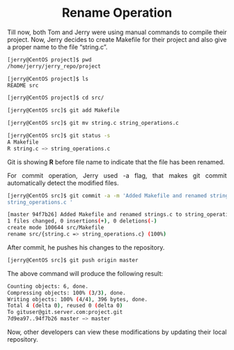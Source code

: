 <div align="justify">

# <div align="center">Rename Operation</div>

Till now, both Tom and Jerry were using manual commands to compile their project. Now, Jerry decides to create Makefile for their project and also give a proper name to the file “string.c”.

```bash
[jerry@CentOS project]$ pwd
/home/jerry/jerry_repo/project

[jerry@CentOS project]$ ls
README src

[jerry@CentOS project]$ cd src/

[jerry@CentOS src]$ git add Makefile

[jerry@CentOS src]$ git mv string.c string_operations.c

[jerry@CentOS src]$ git status -s
A Makefile
R string.c −> string_operations.c
```

Git is showing __R__ before file name to indicate that the file has been renamed.

For commit operation, Jerry used -a flag, that makes git commit automatically detect the modified files.

```bash
[jerry@CentOS src]$ git commit -a -m 'Added Makefile and renamed strings.c to
string_operations.c '

[master 94f7b26] Added Makefile and renamed strings.c to string_operations.c
1 files changed, 0 insertions(+), 0 deletions(-)
create mode 100644 src/Makefile
rename src/{string.c => string_operations.c} (100%)
```

After commit, he pushes his changes to the repository.

```bash
[jerry@CentOS src]$ git push origin master
```

The above command will produce the following result:

```bash
Counting objects: 6, done.
Compressing objects: 100% (3/3), done.
Writing objects: 100% (4/4), 396 bytes, done.
Total 4 (delta 0), reused 0 (delta 0)
To gituser@git.server.com:project.git
7d9ea97..94f7b26 master −> master
```

Now, other developers can view these modifications by updating their local repository.

</div>
